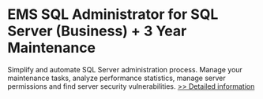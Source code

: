# EMS SQL Administrator for SQL Server (Business) + 3 Year Maintenance
Simplify and automate SQL Server administration process. Manage your maintenance tasks, analyze performance statistics, manage server permissions and find server security vulnerabilities.
[>> Detailed information](https://secure.shareit.com/shareit/product.html?productid=300576138&affiliateid=200057808)